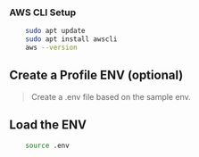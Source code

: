 ### AWS CLI Setup

```sh
    sudo apt update
    sudo apt install awscli
    aws --version
```

## Create a Profile ENV (optional)

> Create a .env file based on the sample env.

## Load the ENV

```sh
    source .env
```
